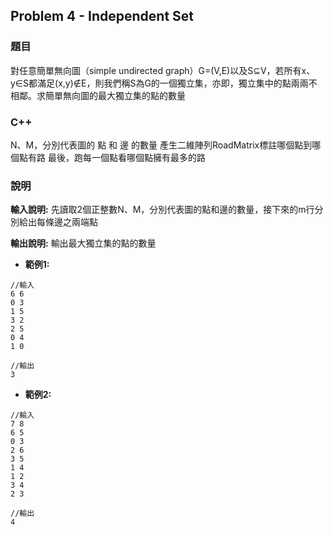 ## Problem 4 - Independent Set
### 題目
對任意簡單無向圖（simple undirected graph）G=(V,E)以及S⊆V，若所有x、y∈S都滿足(x,y)∉E，則我們稱S為G的一個獨立集，亦即，獨立集中的點兩兩不相鄰。求簡單無向圖的最大獨立集的點的數量

### C++
N、M，分別代表圖的 點 和 邊 的數量
產生二維陣列RoadMatrix標註哪個點到哪個點有路
最後，跑每一個點看哪個點擁有最多的路

### 說明
**輸入說明:**
先讀取2個正整數N、M，分別代表圖的點和邊的數量，接下來的m行分別給出每條邊之兩端點

**輸出說明:**
輸出最大獨立集的點的數量

- **範例1:**
```javascript=
//輸入
6 6
0 3
1 5
3 2
2 5
0 4
1 0

//輸出
3
```

- **範例2:**
```javascript=
//輸入
7 8
6 5
0 3
2 6
3 5
1 4
1 2
3 4
2 3

//輸出
4
```




